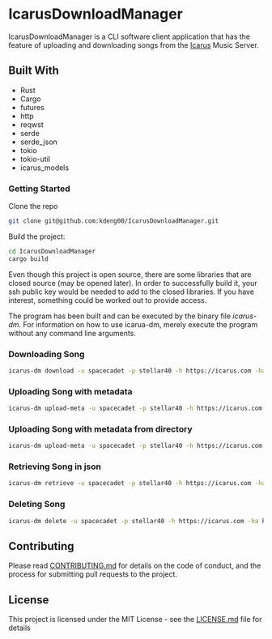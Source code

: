 # IcarusDownloadManager

IcarusDownloadManager is a CLI software client application that has the feature of uploading and downloading songs from the [Icarus](https://github.com/kdeng00/Icarus) Music Server. 


## Built With

* Rust
* Cargo
* futures
* http
* reqwst
* serde
* serde_json
* tokio
* tokio-util
* icarus_models


### Getting Started

Clone the repo

```BASH
git clone git@github.com:kdeng00/IcarusDownloadManager.git
```


Build the project:

```BASH
cd IcarusDownloadManager
cargo build
```

Even though this project is open source, there are some libraries that are closed source (may be opened later).
In order to successfully build it, your ssh public key would be needed to add to the closed libraries. If you
have interest, something could be worked out to provide access.

The program has been built and can be executed by the binary file *icarus-dm*. For information on how to use icarua-dm, merely execute the program without any command line arguments.

### Downloading Song

```BASH
icarus-dm download -u spacecadet -p stellar40 -h https://icarus.com -ha https://auth.icarus.com -b e8407fc6-edd2-44c1-993f-08dd7324d91a
```

### Uploading Song with metadata

```BASH
icarus-dm upload-meta -u spacecadet -p stellar40 -h https://icarus.com -ha https://auth.icarus.com -s /path/of/song.flac -t 1 -m /path/to/metadata/config/collection.json -ca /path/to/cover/art/image.png
```

### Uploading Song with metadata from directory

```BASH
icarus-dm upload-meta -u spacecadet -p stellar40 -h https://icarus.com -ha https://auth.icarus.com -smca /path/where/songs/and/metadata/exists/
```

### Retrieving Song in json

```Bash
icarus-dm retrieve -u spacecadet -p stellar40 -h https://icarus.com -ha https://auth.icarus.com -rt songs
```

### Deleting Song

```BASH
icarus-dm delete -u spacecadet -p stellar40 -h https://icarus.com -ha https://auth.icarus.com -D e8407fc6-edd2-44c1-993f-08dd7324d91a
```


## Contributing

Please read [CONTRIBUTING.md](CONTRIBUTING.md) for details on the code of conduct, and the process for submitting pull requests to the project.



## License

This project is licensed under the MIT License - see the [LICENSE.md](LICENSE.md) file for details
